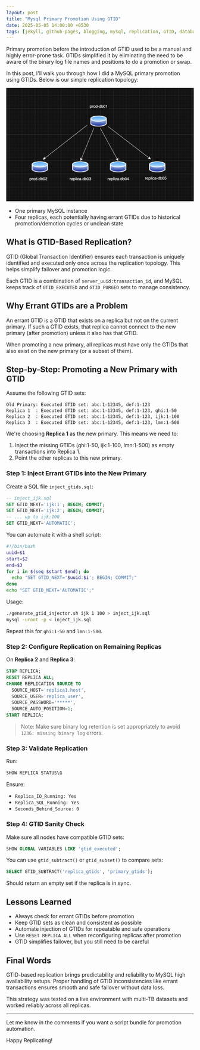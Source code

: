 ```yaml
---
layout: post
title: "Mysql Primary Promotion Using GTID"
date: 2025-05-05 14:00:00 +0530
tags: [jekyll, github-pages, blogging, mysql, replication, GTID, databases]
---
```


Primary promotion before the introduction of GTID used to be a manual and highly error-prone task. GTIDs simplified it by eliminating the need to be aware of the binary log file names and positions to do a promotion or swap.

In this post, I'll walk you through how I did a MySQL primary promotion using GTIDs. Below is our simple replication topology:

![MySQL Replication Topology](/assests/images/replication_topology.png)

* One primary MySQL instance
* Four replicas, each potentially having errant GTIDs due to historical promotion/demotion cycles or unclean state



## What is GTID-Based Replication?

GTID (Global Transaction Identifier) ensures each transaction is uniquely identified and executed only once across the replication topology. This helps simplify failover and promotion logic.

Each GTID is a combination of `server_uuid:transaction_id`, and MySQL keeps track of `GTID_EXECUTED` and `GTID_PURGED` sets to manage consistency.

## Why Errant GTIDs are a Problem

An errant GTID is a GTID that exists on a replica but not on the current primary. If such a GTID exists, that replica cannot connect to the new primary (after promotion) unless it also has that GTID.

When promoting a new primary, all replicas must have only the GTIDs that also exist on the new primary (or a subset of them).

## Step-by-Step: Promoting a New Primary with GTID

Assume the following GTID sets:

```text
Old Primary: Executed GTID set: abc:1-12345, def:1-123
Replica 1  : Executed GTID set: abc:1-12345, def:1-123, ghi:1-50
Replica 2  : Executed GTID set: abc:1-12345, def:1-123, ijk:1-100
Replica 3  : Executed GTID set: abc:1-12345, def:1-123, lmn:1-500
```

We're choosing **Replica 1** as the new primary. This means we need to:

1. Inject the missing GTIDs (ghi:1-50, ijk:1-100, lmn:1-500) as empty transactions into Replica 1.
2. Point the other replicas to this new primary.

### Step 1: Inject Errant GTIDs into the New Primary

Create a SQL file `inject_gtids.sql`:

```sql
-- inject_ijk.sql
SET GTID_NEXT='ijk:1'; BEGIN; COMMIT;
SET GTID_NEXT='ijk:2'; BEGIN; COMMIT;
-- ... up to ijk:100
SET GTID_NEXT='AUTOMATIC';
```

You can automate it with a shell script:

```bash
#!/bin/bash
uuid=$1
start=$2
end=$3
for i in $(seq $start $end); do
  echo "SET GTID_NEXT='$uuid:$i'; BEGIN; COMMIT;"
done
echo "SET GTID_NEXT='AUTOMATIC';"
```

Usage:

```bash
./generate_gtid_injector.sh ijk 1 100 > inject_ijk.sql
mysql -uroot -p < inject_ijk.sql
```

Repeat this for `ghi:1-50` and `lmn:1-500`.

### Step 2: Configure Replication on Remaining Replicas

On **Replica 2** and **Replica 3**:

```sql
STOP REPLICA;
RESET REPLICA ALL;
CHANGE REPLICATION SOURCE TO
  SOURCE_HOST='replica1.host',
  SOURCE_USER='replica_user',
  SOURCE_PASSWORD='*****',
  SOURCE_AUTO_POSITION=1;
START REPLICA;
```

> Note: Make sure binary log retention is set appropriately to avoid `1236: missing binary log` errors.

### Step 3: Validate Replication

Run:

```sql
SHOW REPLICA STATUS\G
```

Ensure:

* `Replica_IO_Running: Yes`
* `Replica_SQL_Running: Yes`
* `Seconds_Behind_Source: 0`

### Step 4: GTID Sanity Check

Make sure all nodes have compatible GTID sets:

```sql
SHOW GLOBAL VARIABLES LIKE 'gtid_executed';
```

You can use `gtid_subtract()` or `gtid_subset()` to compare sets:

```sql
SELECT GTID_SUBTRACT('replica_gtids', 'primary_gtids');
```

Should return an empty set if the replica is in sync.

## Lessons Learned

* Always check for errant GTIDs before promotion
* Keep GTID sets as clean and consistent as possible
* Automate injection of GTIDs for repeatable and safe operations
* Use `RESET REPLICA ALL` when reconfiguring replicas after promotion
* GTID simplifies failover, but you still need to be careful

## Final Words

GTID-based replication brings predictability and reliability to MySQL high availability setups. Proper handling of GTID inconsistencies like errant transactions ensures smooth and safe failover without data loss.

This strategy was tested on a live environment with multi-TB datasets and worked reliably across all replicas.

---

Let me know in the comments if you want a script bundle for promotion automation.

Happy Replicating!
